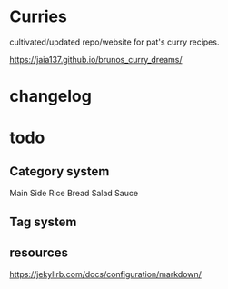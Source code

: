 # Curries

cultivated/updated repo/website for pat's curry recipes.

https://jaia137.github.io/brunos_curry_dreams/


# changelog

# todo 



## Category system

Main
Side
Rice
Bread
Salad
Sauce



## Tag system



## resources

https://jekyllrb.com/docs/configuration/markdown/